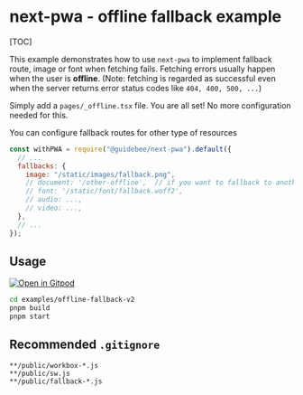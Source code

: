 # next-pwa - offline fallback example

[TOC]

This example demonstrates how to use `next-pwa` to implement fallback route, image or font when fetching fails. Fetching errors usually happen when the user is **offline**. (Note: fetching is regarded as successful even when the server returns error status codes like `404, 400, 500, ...`)

Simply add a `pages/_offline.tsx` file. You are all set! No more configuration needed for this.

You can configure fallback routes for other type of resources

```js
const withPWA = require("@guidebee/next-pwa").default({
  // ...
  fallbacks: {
    image: "/static/images/fallback.png",
    // document: '/other-offline',  // if you want to fallback to another page rather than /_offline
    // font: '/static/font/fallback.woff2',
    // audio: ...,
    // video: ...,
  },
  // ...
});
```

## Usage

[![Open in Gitpod](https://img.shields.io/badge/Open%20In-Gitpod.io-%231966D2?style=for-the-badge&logo=gitpod)](https://gitpod.io/#https://github.com/DuCanhGH/next-pwa/)

```bash
cd examples/offline-fallback-v2
pnpm build
pnpm start
```

## Recommended `.gitignore`

```gitignore
**/public/workbox-*.js
**/public/sw.js
**/public/fallback-*.js
```
